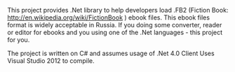 This project provides .Net library to help developers load .FB2 (Fiction Book: http://en.wikipedia.org/wiki/FictionBook ) ebook files.
This ebook files format is widely acceptable in Russia.
If you doing some converter, reader or editor for ebooks and you using one of the .Net languages - this project for you.

The project is written on C# and assumes usage of .Net 4.0 Client
Uses Visual Studio 2012 to compile.
